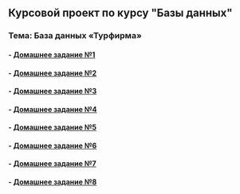 ## Курсовой проект по курсу "Базы данных"

### Тема: База данных «Турфирма»

#### - [Домашнее задание №1](description/HOMEWORK_1.md)
#### - [Домашнее задание №2](description/HOMEWORK_2.md)
#### - [Домашнее задание №3](description/HOMEWORK_3.md)
#### - [Домашнее задание №4](description/HOMEWORK_4.md)
#### - [Домашнее задание №5](description/HOMEWORK_5.md)
#### - [Домашнее задание №6](description/HOMEWORK_6.md)
#### - [Домашнее задание №7](description/HOMEWORK_7.md)
#### - [Домашнее задание №8](description/HOMEWORK_8.md)
